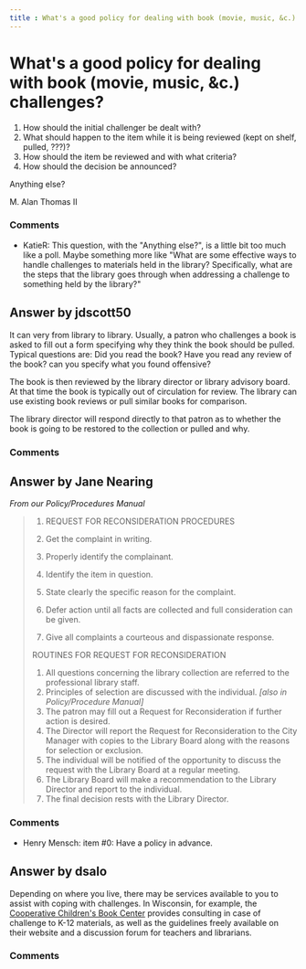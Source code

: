 ```yaml
---
title : What's a good policy for dealing with book (movie, music, &c.) challenges?
---
```

What's a good policy for dealing with book (movie, music, &c.) challenges?
=====================
1.  How should the initial challenger be dealt with?
2.  What should happen to the item while it is being reviewed (kept on
    shelf, pulled, ???)?
3.  How should the item be reviewed and with what criteria?
4.  How should the decision be announced?

Anything else?

M. Alan Thomas II

### Comments ###
* KatieR: This question, with the "Anything else?", is a little bit too much like
a poll. Maybe something more like "What are some effective ways to
handle challenges to materials held in the library? Specifically, what
are the steps that the library goes through when addressing a challenge
to something held by the library?"


Answer by jdscott50
----------------
It can very from library to library. Usually, a patron who challenges a
book is asked to fill out a form specifying why they think the book
should be pulled. Typical questions are: Did you read the book? Have you
read any review of the book? can you specify what you found offensive?

The book is then reviewed by the library director or library advisory
board. At that time the book is typically out of circulation for review.
The library can use existing book reviews or pull similar books for
comparison.

The library director will respond directly to that patron as to whether
the book is going to be restored to the collection or pulled and why.

### Comments ###

Answer by Jane Nearing
----------------
*From our Policy/Procedures Manual*

> 1.  REQUEST FOR RECONSIDERATION PROCEDURES
>
> 2.  Get the complaint in writing.
>
> 3.  Properly identify the complainant.
> 4.  Identify the item in question.
> 5.  State clearly the specific reason for the complaint.
> 6.  Defer action until all facts are collected and full consideration
>     can be given.
> 7.  Give all complaints a courteous and dispassionate response.
>
> ROUTINES FOR REQUEST FOR RECONSIDERATION
>
> 1.  All questions concerning the library collection are referred to
>     the professional library staff.
> 2.  Principles of selection are discussed with the individual. *[also
>     in Policy/Procedure Manual]*
> 3.  The patron may fill out a Request for Reconsideration if further
>     action is desired.
> 4.  The Director will report the Request for Reconsideration to the
>     City Manager with copies to the Library Board along with the
>     reasons for selection or exclusion.
> 5.  The individual will be notified of the opportunity to discuss the
>     request with the Library Board at a regular meeting.
> 6.  The Library Board will make a recommendation to the Library
>     Director and report to the individual.
> 7.  The final decision rests with the Library Director.


### Comments ###
* Henry Mensch: item \#0: Have a policy in advance.

Answer by dsalo
----------------
Depending on where you live, there may be services available to you to
assist with coping with challenges. In Wisconsin, for example, the
[Cooperative Children's Book
Center](http://www.education.wisc.edu/ccbc/freedom/default.asp) provides
consulting in case of challenge to K-12 materials, as well as the
guidelines freely available on their website and a discussion forum for
teachers and librarians.

### Comments ###

